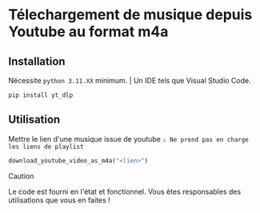# Télechargement de musique depuis Youtube au format m4a

## Installation

Nécessite `python 3.11.XX` minimum. |
Un IDE tels que Visual Studio Code.
```
pip install yt_dlp
```

## Utilisation

Mettre le lien d'une musique issue de youtube `⚠️ Ne prend pas en charge les liens de playlist` 
```python
download_youtube_video_as_m4a("<lien>")
```

> [!CAUTION]
> Le code est fourni en l'état et fonctionnel. Vous êtes responsables des utilisations que vous en faites !
